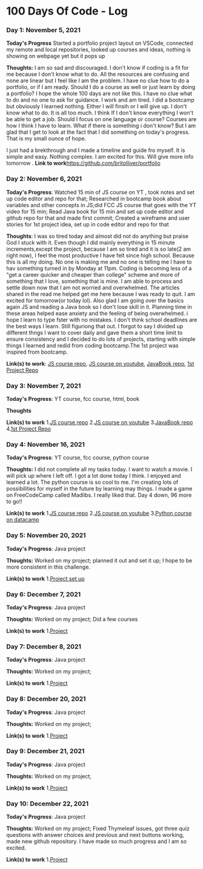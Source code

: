 # 100 Days Of Code - Log

### Day 1: November 5, 2021
<!-- ##### (delete me or comment me out)

**Today's Progress**: Fixed CSS, worked on canvas functionality for the app.

**Thoughts:** I really struggled with CSS, but, overall, I feel like I am slowly getting better at it. Canvas is still new for me, but I managed to figure out some basic functionality.

**Link to work:** [Calculator App](http://www.example.com) -->
**Today's Progress** Started a portfolio project layout on VSCode, connected my remote and local repositories, looked up courses and ideas, nothing is showing on webpage yet but it pops up

**Thoughts:** I am so sad and discouraged. I don't know if coding is a fit for me because I don't know what to do. All the resources are confusing and none are linear but I feel like I am the problem. I have no clue how to do a portfolio, or if I am ready. Should I do a course as well or just learn by doing a portfolio? I hope the whole 100 days are not like this. I have no clue what to do and no one to ask for guidance. I work and am tired. I did a bootcamp but obviously I learned nothing. Either I will finsih or I will give up. I don't know what to do. It is all too much. I think If I don't know everything I won't be able to get a job. Should I focus on one language or course? Courses are how I think I have to learn. What if there is something i don't know? But I am glad that I get to look at the fact that I did something on today's progress. That is my small ounce of hope.

I just had a brekthrough and I made a timeline and guide fro myself. It is simple and easy. Nothing complex. I am excited for this.  Will give more info tomorrow .
**Link to work**https://github.com/britolliver/portfolio

### Day 2: November 6, 2021


**Today's Progress**: Watched 15 min of JS course on YT , took notes and set up code editor and repo for that; Researched in bootcamp book about variables and other concepts in JS;did FCC JS course that goes with the YT video for 15 min; Read Java book for 15 min and set up code editor and github repo for that and made first commit; Created a wireframe and user stories for 1st project idea, set up in code editor and repo for that

**Thoughts**: I was so tired today and almost did not do anything but praise God I stuck with it. Even though I did mainly everything in 15 minute increments,except the project, because I am so tired and it is so late(2 am right now), I feel the most productive I have felt since high school. Because this is all my doing. No one is making me and no one is telling me I have to hav something turned in by Monday at 11pm. Coding is becoming less of a "get a career quicker and cheaper than college" scheme and more of something that I love, something that is mine. I am able to process and settle down now that I am not worried and overwhelmed. The articles shared in the read me helped get me here because I was ready to quit. I am excited for tomorrow(or today lol). Also glad I am going over the basics again JS and reading a Java book so I don't lose skill in it. Planning time in these areas helped ease anxiety and the feeling of being overwhelmed. i hope I learn to type fster with no mistakes. I don't think school deadlines are the best ways I learn. Still figuriong that out. I forgot to say I divided up different thngs I want to cover daily and gave them a short time limit to ensure consistency and I decided to do lots of projects, starting with simple things I learned and redid from coding bootcamp.The 1st project was inspired from bootcamp.

**Link(s) to work**: [JS course repo](https://github.com/britolliver/JavaScriptCourse), [JS course on youtube](https://www.youtube.com/watch?v=PkZNo7MFNFg), [JavaBook repo](https://github.com/britolliver/LearnJavaBook), [1st Project Repo](https://github.com/britolliver/SimpleQuizGame)


### Day 3: November 7, 2021

**Today's Progress**: YT course, fcc course, html, book

**Thoughts** 

**Link(s) to work**
1.[JS course repo](https://github.com/britolliver/JavaScriptCourse)
2.[JS course on youtube](https://www.youtube.com/watch?v=PkZNo7MFNFg)
3.[JavaBook repo](https://github.com/britolliver/LearnJavaBook)
4.[1st Project Repo](https://github.com/britolliver/SimpleQuizGame)

### Day 4: November 16, 2021

**Today's Progress**: YT course, fcc course, python course

**Thoughts:** I did not complete all my tasks today. I want to watch a movie. I will pick up where I left off. I got a lot done today I think. I enjoyed and learned a lot. The python course is so cool to me. I'm creating lots of possibilities for myself in the future by learning may things. I made a game on FreeCodeCamp called Madlibs. I really liked that. Day 4 down, 96 more to go!!


**Link(s) to work**
1.[JS course repo](https://github.com/britolliver/JavaScriptCourse)
2.[JS course on youtube](https://www.youtube.com/watch?v=PkZNo7MFNFg)
3.[Python course on datacamp](https://campus.datacamp.com/courses/intro-to-python-for-data-science/chapter-2-python-lists?ex=1)

### Day 5: November 20, 2021

**Today's Progress**: Java project

**Thoughts:** Worked on my project; planned it out and set it up; I hope to be more consistent in this challenge. 


**Link(s) to work**
1.[Project set up](https://github.com/britolliver/SimpleQuizGame/commit/134a03241cba86ef0bb28592cb8ec8a6dcd0463e)

### Day 6: December 7, 2021

**Today's Progress**: Java project

**Thoughts:** Worked on my project;  Did a few courses


**Link(s) to work**
1.[Project](https://github.com/britolliver/HairStyle-Quiz)


### Day 7: December 8, 2021

**Today's Progress**: Java project

**Thoughts:** Worked on my project;  


**Link(s) to work**
1.[Project](https://github.com/britolliver/HairStyle-Quiz)


### Day 8: December 20, 2021

**Today's Progress**: Java project

**Thoughts:** Worked on my project;  


**Link(s) to work**
1.[Project](https://github.com/britolliver/HairStyle-Quiz)


### Day 9: December 21, 2021

**Today's Progress**: Java project

**Thoughts:** Worked on my project;  


**Link(s) to work**
1.[Project](https://github.com/britolliver/HairStyle-Quiz)


### Day 10: December 22, 2021

**Today's Progress**: Java project

**Thoughts:** Worked on my project; Fixed Thymeleaf issues, got three quiz questions with answer choices and previous and next buttons working, made new github repository. I have made so much progress and I am so excited. 


**Link(s) to work**
1.[Project](https://github.com/britolliver/HairStyle-Quiz)

